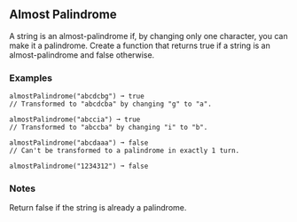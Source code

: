 ## Almost Palindrome
A string is an almost-palindrome if, by changing only one character, you can make it a palindrome. Create a function that returns true if a string is an almost-palindrome and false otherwise.

### Examples
```
almostPalindrome("abcdcbg") ➞ true
// Transformed to "abcdcba" by changing "g" to "a".

almostPalindrome("abccia") ➞ true
// Transformed to "abccba" by changing "i" to "b".

almostPalindrome("abcdaaa") ➞ false
// Can't be transformed to a palindrome in exactly 1 turn.

almostPalindrome("1234312") ➞ false
```
### Notes
Return false if the string is already a palindrome.